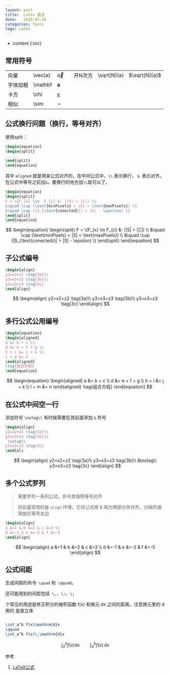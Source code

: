 ```yaml
---
layout: post
title:  Latex 语法
date:   2020-05-28
categories: Tools
tags: Latex
---
```

* content
{:toc}






## 常用符号

|          |         |               |      |         |             |               |
| -------- | ------- | ------------- | ---- | ------- | ----------- | ------------- |
| 向量     | \vec{a} | $\vec{a}$     |      | 开N次方 | \sqrt[N]{a} | $\sqrt[N]{a}$ |
| 字体加粗 | \mathbf | $\mathbf {a}$ |      |         |             |               |
| 卡方     | \chi    | $\chi$        |      |         |             |               |
| 相似     | \sim    | $\sim$        |      |         |             |               |







## 公式换行问题（换行，等号对齐）

使用split：

```latex
\begin{equation}
\begin{split}
......
\end{split}
\end{equation}
```

其中 `aligned` 就是用来公式对齐的，在中间公式中，`\\` 表示换行， `& `表示对齐。在公式中等号之前加`&`，要换行的地方加`\\`就可以了。

```latex
\begin{equation}
\begin{split}
F = \{F_{x} \in  F_{c} &: (|S| > |C|) \\
&\quad \cap (\text{minPixels} < |S| < \text{maxPixels}) \\
&\quad \cap (|S_{\text{conected}}| > |S| - \epsilon) \}
\end{split}
\end{equation}
```


$$
\begin{equation}
\begin{split}
F = \{F_{x} \in  F_{c} &: (|S| > |C|) \\
&\quad \cap (\text{minPixels} < |S| < \text{maxPixels}) \\
&\quad \cap (|S_{\text{conected}}| > |S| - \epsilon) \}
\end{split}
\end{equation}
$$


## 子公式编号

```latex
\begin{align}
y2=x2+z2 \tag{3a}\\
y3=x3+z3 \tag{3b}\\
y3=x3+z3 \tag{3c}
\end{align}
```

$$
\begin{align}
y2=x2+z2 \tag{3a}\\
y3=x3+z3 \tag{3b}\\
y3=x3+z3 \tag{3c}
\end{align}
$$



## 多行公式公用编号

```latex
\begin{equation} 
\begin{aligned} 
a &= b + c \\ 
d &= e + f + g \\ 
h + i &= j + k \\ 
l + m &= n 
\end{aligned} 
\tag{组合方程}
\end{equation}
```


$$
\begin{equation} 
\begin{aligned} 
a &= b + c \\ 
d &= e + f + g \\ 
h + i &= j + k \\ 
l + m &= n 
\end{aligned} 
\tag{组合方程}
\end{equation}
$$

## 在公式中间空一行

添加符号  `\notag\\` 有时候需要在其前面添加 `&` 符号

```latex
\begin{align}
y2=x2+z2 \tag{3a}\\
y3=x3+z3 \tag{3b}\\
 \notag\\
y3=x3+z3 \tag{3c}
\end{ali
```


$$
\begin{align}
y2=x2+z2 \tag{3a}\\
y3=x3+z3 \tag{3b}\\
 &\notag\\
y3=x3+z3 \tag{3c}
\end{align}
$$





## 多个公式罗列

> 需要罗列一系列公式，并令其按照等号对齐
>
> 目前最常用的是 `align` 环境，它将公式用 & 隔为两部分并对齐。分隔符通常放在等号左边

```latex
\begin{align} 
a &=1 & b &=2 & c &=3 \\ 
d &=-1 & e &=-2 & f &=-5 
\end{align}
```


$$
\begin{align} 
a &=1 & b &=2 & c &=3 \\ 
d &=-1 & e &=-2 & f &=-5 
\end{align}
$$

## 公式间距

生成间距的命令` \quad` 和` \qquad`。

还可能用到的间距包括` \,`、`\:`、`\; `

个常见的用途是修正积分的被积函数 f(x) 和微元 dx 之间的距离。注意微元里的 d 用的 是直立体

```latex

\int_a^b f(x)\mathrm{d}x 
\qquad 
\int_a^b f(x)\,\mathrm{d}x 

```

$$
\int_a^b f(x)\mathrm{d}x 
\qquad 
\int_a^b f(x)\,\mathrm{d}x 
$$





参考

1. <a href="https://www.cnblogs.com/ZanderZhao/p/11424678.html" target="_blank"> [LaTeX公式]()</a>

   